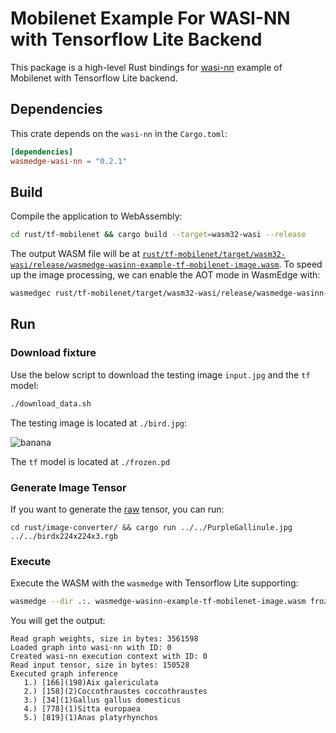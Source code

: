 # Mobilenet Example For WASI-NN with Tensorflow Lite Backend

This package is a high-level Rust bindings for [wasi-nn] example of Mobilenet with Tensorflow Lite backend.

[wasi-nn]: https://github.com/second-state/wasmedge-wasi-nn

## Dependencies

This crate depends on the `wasi-nn` in the `Cargo.toml`:

```toml
[dependencies]
wasmedge-wasi-nn = "0.2.1"
```

## Build

Compile the application to WebAssembly:

```bash
cd rust/tf-mobilenet && cargo build --target=wasm32-wasi --release
```

The output WASM file will be at [`rust/tf-mobilenet/target/wasm32-wasi/release/wasmedge-wasinn-example-tf-mobilenet-image.wasm`](wasmedge-wasinn-example-tf-mobilenet-image.wasm).
To speed up the image processing, we can enable the AOT mode in WasmEdge with:

```bash
wasmedgec rust/tf-mobilenet/target/wasm32-wasi/release/wasmedge-wasinn-example-tf-mobilenet-image.wasm wasmedge-wasinn-example-tf-mobilenet-image.wasm
```

## Run

### Download fixture

Use the below script to download the testing image `input.jpg` and the `tf` model:

```bash
./download_data.sh   
```

The testing image is located at `./bird.jpg`:

![banana](https://raw.githubusercontent.com/second-state/wasm-learning/master/rust/mobilenet_birds_tfhub/PurpleGallinule.jpg)

The `tf` model is located at `./frozen.pd`

### Generate Image Tensor

If you want to generate the [raw](birdx224x224x3.rgb) tensor, you can run:

```shell
cd rust/image-converter/ && cargo run ../../PurpleGallinule.jpg ../../birdx224x224x3.rgb
```

### Execute

Execute the WASM with the `wasmedge` with Tensorflow Lite supporting:

```bash
wasmedge --dir .:. wasmedge-wasinn-example-tf-mobilenet-image.wasm frozen.pd PurpleGallinule.jpg
```

You will get the output:

```console
Read graph weights, size in bytes: 3561598
Loaded graph into wasi-nn with ID: 0
Created wasi-nn execution context with ID: 0
Read input tensor, size in bytes: 150528
Executed graph inference
   1.) [166](198)Aix galericulata
   2.) [158](2)Coccothraustes coccothraustes
   3.) [34](1)Gallus gallus domesticus
   4.) [778](1)Sitta europaea
   5.) [819](1)Anas platyrhynchos
```
